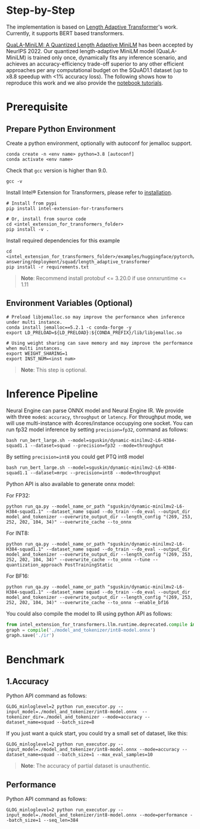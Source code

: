 # Step-by-Step

The implementation is based on [Length Adaptive Transformer](https://github.com/clovaai/length-adaptive-transformer)'s work.
Currently, it supports BERT based transformers.

[QuaLA-MiniLM: A Quantized Length Adaptive MiniLM](https://arxiv.org/abs/2210.17114) has been accepted by NeurIPS 2022. Our quantized length-adaptive MiniLM model (QuaLA-MiniLM) is trained only once, dynamically fits any inference scenario, and achieves an accuracy-efficiency trade-off superior to any other efficient approaches per any computational budget on the SQuAD1.1 dataset (up to x8.8 speedup with <1% accuracy loss). The following shows how to reproduce this work and we also provide the [notebook tutorials](https://github.com/intel/intel-extension-for-transformers/blob/main/docs/tutorials/pytorch/question-answering/Dynamic_MiniLM_SQuAD.ipynb).


# Prerequisite
## Prepare Python Environment
Create a python environment, optionally with autoconf for jemalloc support.
```shell
conda create -n <env name> python=3.8 [autoconf]
conda activate <env name>
```

Check that `gcc` version is higher than 9.0.
```shell
gcc -v
```

Install Intel® Extension for Transformers, please refer to [installation](/docs/installation.md).
```shell
# Install from pypi
pip install intel-extension-for-transformers

# Or, install from source code
cd <intel_extension_for_transformers_folder>
pip install -v .
```

Install required dependencies for this example
```shell
cd <intel_extension_for_transformers_folder>/examples/huggingface/pytorch/question-answering/deployment/squad/length_adaptive_transformer
pip install -r requirements.txt
```
>**Note**: Recommend install protobuf <= 3.20.0 if use onnxruntime <= 1.11

## Environment Variables (Optional)
```shell
# Preload libjemalloc.so may improve the performance when inference under multi instance.
conda install jemalloc==5.2.1 -c conda-forge -y
export LD_PRELOAD=${LD_PRELOAD}:${CONDA_PREFIX}/lib/libjemalloc.so

# Using weight sharing can save memory and may improve the performance when multi instances.
export WEIGHT_SHARING=1
export INST_NUM=<inst num>
```
>**Note**: This step is optional.

# Inference Pipeline
Neural Engine can parse ONNX model and Neural Engine IR. 
We provide with three `mode`s: `accuracy`, `throughput` or `latency`. For throughput mode, we will use multi-instance with 4cores/instance occupying one socket.
You can run fp32 model inference by setting `precision=fp32`, command as follows:

```shell
bash run_bert_large.sh --model=sguskin/dynamic-minilmv2-L6-H384-squad1.1 --dataset=squad --precision=fp32 --mode=throughput
```

By setting `precision=int8` you could get PTQ int8 model
```shell
bash run_bert_large.sh --model=sguskin/dynamic-minilmv2-L6-H384-squad1.1 --dataset=mrpc --precision=int8 --mode=throughput
```

Python API is also available to generate onnx model:

For FP32:
```shell
python run_qa.py --model_name_or_path "sguskin/dynamic-minilmv2-L6-H384-squad1.1" --dataset_name squad --do_train --do_eval --output_dir model_and_tokenizer --overwrite_output_dir --length_config "(269, 253, 252, 202, 104, 34)" --overwrite_cache --to_onnx
```

For INT8:
```shell
python run_qa.py --model_name_or_path "sguskin/dynamic-minilmv2-L6-H384-squad1.1" --dataset_name squad --do_train --do_eval --output_dir model_and_tokenizer --overwrite_output_dir --length_config "(269, 253, 252, 202, 104, 34)" --overwrite_cache --to_onnx --tune --quantization_approach PostTrainingStatic
```

For BF16:
```shell
python run_qa.py --model_name_or_path "sguskin/dynamic-minilmv2-L6-H384-squad1.1" --dataset_name squad --do_train --do_eval --output_dir model_and_tokenizer --overwrite_output_dir --length_config "(269, 253, 252, 202, 104, 34)" --overwrite_cache --to_onnx --enable_bf16
```


You could also compile the model to IR using python API as follows:
```python
from intel_extension_for_transformers.llm.runtime.deprecated.compile import compile
graph = compile('./model_and_tokenizer/int8-model.onnx')
graph.save('./ir')
```
# Benchmark
## 1.Accuracy

Python API command as follows:
```shell
GLOG_minloglevel=2 python run_executor.py --input_model=./model_and_tokenizer/int8-model.onnx  --tokenizer_dir=./model_and_tokenizer --mode=accuracy --dataset_name=squad --batch_size=8
```
If you just want a quick start, you could try a small set of dataset, like this:
```shell
GLOG_minloglevel=2 python run_executor.py --input_model=./model_and_tokenizer/int8-model.onnx --mode=accuracy --dataset_name=squad --batch_size=1 --max_eval_samples=10
```
> **Note**: The accuracy of partial dataset is unauthentic.

## Performance

Python API command as follows:
```shell
GLOG_minloglevel=2 python run_executor.py --input_model=./model_and_tokenizer/int8-model.onnx --mode=performance --batch_size=1 --seq_len=384
```
